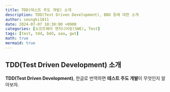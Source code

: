 ```yaml
---
title: TDD(테스트 주도 개발) 소개
description: TDD(Test Driven Development), BDD 등에 대한 소개
author: seungki1011
date: 2024-07-07 10:30:00 +0900
categories: [소프트웨어 엔지니어링(SWE), Test]
tags: [test, tdd, bdd, aaa, gwt]
math: true
mermaid: true
---
```


## TDD(Test Driven Development) 소개

**TDD(Test Driven Development)**, 한글로 번역하면 **테스트 주도 개발**이 무엇인지 알아보자.
